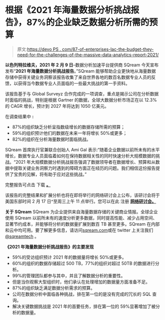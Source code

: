 # 根据《2021 年海量数据分析挑战报告》，87%的企业缺乏数据分析所需的预算

> 原文:[https://devo PS . com/87-of-enterprises-lac-the-budget-they-need-for-the-challenges-of-the-massive-data-analytics-report-2021/](https://devops.com/87-of-enterprises-lack-the-budget-they-need-for-data-analytics-according-to-the-challenges-of-massive-data-analytics-report-2021/)

**以色列特拉维夫，2021 年 2 月 9 日**–数据分析加速平台提供商 SQream 今天宣布发布“**2021 年海量数据分析挑战报告**。”SQream 能够帮助企业更快地从海量数据存储中获得关键业务洞察该报告收集了来自世界各地的数百名数据专业人员的反馈，以获得当今数据专业人员面临的一些最大挑战的第一手资料。

该报告基于与 Global Surveyz 合作完成的一项调查，重点是揭示公司在分析数据时面临的挑战，特别是根据 Gartner 的数据，全球大数据分析市场正在以 12.3%的 CAGR 增长，预计到 2027 年将达到 1050 亿美元。

在调查结果中 **:**

*   87%的组织缺乏分析呈指数级增长的数据存储所需的预算；
*   59%的组织预计他们的数据在未来一年将增长 50%或更多；
*   82%的组织在分析海量数据时面临挑战。

SQream 首席执行官兼联合创始人 Ami Gal 表示:“随着企业数据以前所未有的水平增长，数据专业人员面临着如何在保持数据相关性的同时快速分析大规模数据的挑战。“2021 年大规模数据分析挑战报告强调了数据领导者在数据增长、预算和从数据中提取关键业务洞察力时遇到的障碍方面正在经历的问题。我们相信这份报告提供了宝贵的见解，将有助于应对这些挑战。”

完整报告可点击 下载 [**。**](https://info.sqream.com/report-the-challenges-of-massive-data-analytics-2021)

该报告的完整结果和扩展分析也将在即将举行的网络研讨会上公布，该研讨会将于美国东部时间 2 月 17 日^至周三上午 11 点举行。您可以在此 注册 [**网络研讨会。**](https://info.sqream.com/live-webinar-2021-challenges-of-massive-data-analytics-report)

**关于 SQream**
SQream 为企业提供来自海量数据存储的关键商业情报。全球企业使用 SQream 以前所未有的速度分析更多数据，同时提高性能、减少占用空间、显著节约成本，并能够将分析的数据量扩展到数百 TB 甚至更多。SQream 在内部和云中均可用。要了解更多信息，请访问[sqream.com](https://www.sqream.com/)或在 twitter 上关注我们 [@sqreamtech](https://www.twitter.com/sqreamtech) 。

**《2021 年海量数据分析挑战报告》的主要发现**

*   59%的受访组织预计 2021 年的数据量将增长 50%或更多。
*   60%的组织的数据存储超过 500 TB，77%的组织对超过 50TB 的数据进行分析。
*   99%的管理团队都参与其中，并且了解数据分析的重要性。
*   但是当你观察大型组织时，他们承认在处理增加的数据量方面准备不足。
*   87%的组织缺乏满足数据分析需求的预算。
*   公司在数据分析中面临各种挑战，排在第一位的是没有完成的冗长的 SQL 查询。
*   解决关键数据挑战是 2021 年的首要任务，排在第一位的 59%显著增加了被分析的数据量。